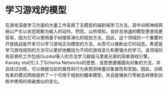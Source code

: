 # 学习游戏的模型

在游戏深度学习方面的大量工作采用了无模型的端到端学习方法，其中训练神经网络以产生以状态观察为输入的动作。然而，众所周知，良好且快速的模型使游戏更容易，因为它可以使用基于树搜索演化的规划方法，因此，这个领域的一个重要的开放挑战是开发可以学习游戏正向模型的方法，从而可以推断出它的动态。希望是学习游戏规则的方法可以更好地概括为不同的游戏变化和更强大的学习。该领域的有前景的工作包括Guzdial等人的方法学习超级马里奥兄弟的简单游戏引擎。Kansky etal\]引入了Schema Networks的思想，该思想遵循面向对象的方法，并且经过训练，可以根据当前的属性和行为来预测味蕾对象属性和奖励。因此，训练有素的模式网络提供了一个可用于规划的概率模型，并且能够执行零射击转移到训练中使用的突破类似的变化。

